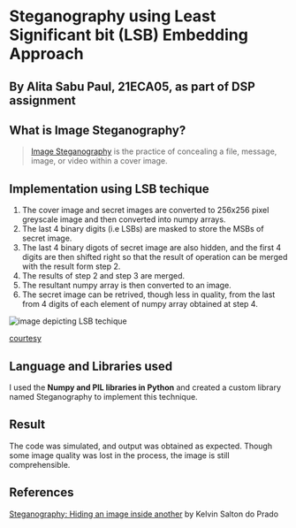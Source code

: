 # Steganography using Least Significant bit (LSB) Embedding Approach
## By Alita Sabu Paul, 21ECA05, as part of DSP assignment 
## What is Image Steganography?
> [Image Steganography](https://towardsdatascience.com/steganography-hiding-an-image-inside-another-77ca66b2acb1) is the practice of concealing a file, message, image, or video within a cover image.
## Implementation using LSB techique
1. The cover image and secret images are converted to 256x256 pixel greyscale image and then converted into numpy arrays.
2. The last 4 binary digits (i.e LSBs) are masked to store the MSBs of secret image.
3. The last 4 binary digots of secret image are also hidden, and the first 4 digits are then shifted right so that the result of operation can be merged with the result form step 2.
4. The results of step 2 and step 3 are merged.
5. The resultant numpy array is then converted to an image.
6. The secret image can be retrived, though less in quality, from the last from 4 digits of each element of numpy array obtained at step 4.
   
![image depicting LSB techique](https://camo.githubusercontent.com/0dbb8ce754678cc1999c1792258eeeae18c434ec9fedd44b26d0ae9d79984c24/68747470733a2f2f63646e2d696d616765732d312e6d656469756d2e636f6d2f6d61782f323030302f312a6b704461306a74366674536365346234445141324d512e706e67)

[courtesy](https://towardsdatascience.com/steganography-hiding-an-image-inside-another-77ca66b2acb1)
## Language and Libraries used
I used the **Numpy and PIL libraries in Python** and created a custom library named Steganography to implement this technique.
## Result
The code was simulated, and output was obtained as expected. Though some image quality was lost in the process, the image is still comprehensible.
## References
[Steganography: Hiding an image inside another](https://towardsdatascience.com/steganography-hiding-an-image-inside-another-77ca66b2acb1) by Kelvin Salton do Prado
